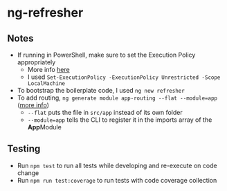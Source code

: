 # ng-refresher

## Notes

* If running in PowerShell, make sure to set the Execution Policy appropriately
	* More info [here](https://docs.microsoft.com/en-us/powershell/module/microsoft.powershell.core/about/about_execution_policies?view=powershell-7#powershell-execution-policies)
	* I used `Set-ExecutionPolicy -ExecutionPolicy Unrestricted -Scope LocalMachine`
* To bootstrap the boilerplate code, I used `ng new refresher`
* To add routing, `ng generate module app-routing --flat --module=app` ([more info](https://angular.io/tutorial/toh-pt5#add-the-approutingmodule))
    * `--flat` puts the file in `src/app` instead of its own folder
    * `--module=app` tells the CLI to register it in the imports array of the **App**Module

## Testing

* Run `npm test` to run all tests while developing and re-execute on code change
* Run `npm run test:coverage` to run tests with code coverage collection
